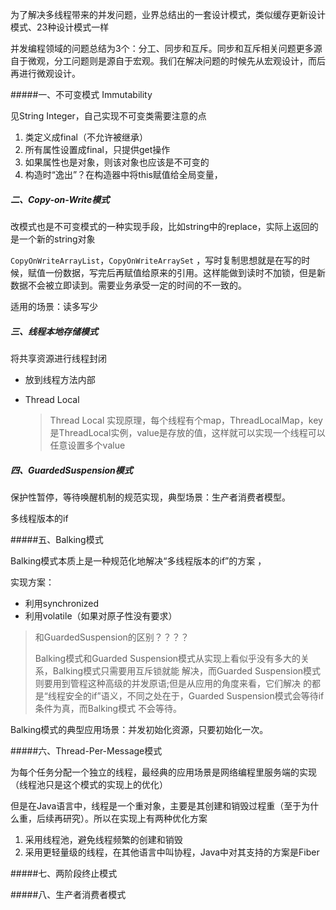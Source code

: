 为了解决多线程带来的并发问题，业界总结出的一套设计模式，类似缓存更新设计模式、23种设计模式一样

并发编程领域的问题总结为3个：分工、同步和互斥。同步和互斥相关问题更多源自于微观，分工问题则是源自于宏观。我们在解决问题的时候先从宏观设计，而后再进行微观设计。

#####一、不可变模式 Immutability 

见String Integer，自己实现不可变类需要注意的点

1. 类定义成final（不允许被继承）
2. 所有属性设置成final，只提供get操作
3. 如果属性也是对象，则该对象也应该是不可变的
4. 构造时“逸出”？在构造器中将this赋值给全局变量，



##### 二、Copy-on-Write模式

改模式也是不可变模式的一种实现手段，比如string中的replace，实际上返回的是一个新的string对象

`CopyOnWriteArrayList`，`CopyOnWriteArraySet` ，写时复制思想就是在写的时候，赋值一份数据，写完后再赋值给原来的引用。这样能做到读时不加锁，但是新数据不会被立即读到。需要业务承受一定的时间的不一致的。

适用的场景：读多写少



##### 三、线程本地存储模式 

将共享资源进行线程封闭

* 放到线程方法内部

* Thread Local

  > Thread Local 实现原理，每个线程有个map，ThreadLocalMap，key是ThreadLocal实例，value是存放的值，这样就可以实现一个线程可以任意设置多个value

##### 四、GuardedSuspension模式

保护性暂停，等待唤醒机制的规范实现，典型场景：生产者消费者模型。

多线程版本的if 



#####五、Balking模式

Balking模式本质上是一种规范化地解决“多线程版本的if”的方案 ，

实现方案：

* 利用synchronized
* 利用volatile（如果对原子性没有要求）

> 和GuardedSuspension的区别？？？？
>
> Balking模式和Guarded Suspension模式从实现上看似乎没有多大的关系，Balking模式只需要用互斥锁就能 解决，而Guarded Suspension模式则要用到管程这种高级的并发原语;但是从应用的角度来看，它们解决 的都是“线程安全的if”语义，不同之处在于，Guarded Suspension模式会等待if条件为真，而Balking模式 不会等待。 

Balking模式的典型应用场景：并发初始化资源，只要初始化一次。

#####六、Thread-Per-Message模式

为每个任务分配一个独立的线程，最经典的应用场景是网络编程里服务端的实现（线程池只是这个模式的实现上的优化）

但是在Java语言中，线程是一个重对象，主要是其创建和销毁过程重（至于为什么重，后续再研究）。所以在实现上有两种优化方案

1. 采用线程池，避免线程频繁的创建和销毁
2. 采用更轻量级的线程，在其他语言中叫协程，Java中对其支持的方案是Fiber 



#####七、两阶段终止模式



#####八、生产者消费者模式



